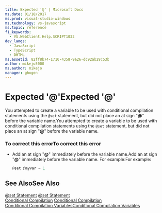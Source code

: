 ```yaml
---
title: Expected '@' | Microsoft Docs
ms.date: 01/18/2017
ms.prod: visual-studio-windows
ms.technology: vs-javascript
ms.topic: reference
f1_keywords:
  - VS.WebClient.Help.SCRIPT1032
dev_langs:
  - JavaScript
  - TypeScript
  - DHTML
ms.assetid: 82ff8b74-1710-4358-9a26-dc92ab29c53b
author: mikejo5000
ms.author: mikejo
manager: ghogen
---
```

# <a name="expected-"></a><span data-ttu-id="1123e-102">Expected '\@'</span><span class="sxs-lookup"><span data-stu-id="1123e-102">Expected '\@'</span></span>
<span data-ttu-id="1123e-103">You attempted to create a variable to be used with conditional compilation statements using the `@set` statement, but did not place an at sign "**@**" before the variable name.</span><span class="sxs-lookup"><span data-stu-id="1123e-103">You attempted to create a variable to be used with conditional compilation statements using the `@set` statement, but did not place an at sign "**@**" before the variable name.</span></span>  
  
### <a name="to-correct-this-error"></a><span data-ttu-id="1123e-104">To correct this error</span><span class="sxs-lookup"><span data-stu-id="1123e-104">To correct this error</span></span>  
  
-   <span data-ttu-id="1123e-105">Add an at sign "**@**" immediately before the variable name.</span><span class="sxs-lookup"><span data-stu-id="1123e-105">Add an at sign "**@**" immediately before the variable name.</span></span> <span data-ttu-id="1123e-106">For example:</span><span class="sxs-lookup"><span data-stu-id="1123e-106">For example:</span></span>  
  
    ```JavaScript  
    @set @myvar = 1  
    ```  
  
## <a name="see-also"></a><span data-ttu-id="1123e-107">See Also</span><span class="sxs-lookup"><span data-stu-id="1123e-107">See Also</span></span>  
 <span data-ttu-id="1123e-108">[@set Statement](../../javascript/reference/at-set-statement-javascript.md) </span><span class="sxs-lookup"><span data-stu-id="1123e-108">[@set Statement](../../javascript/reference/at-set-statement-javascript.md) </span></span>  
 <span data-ttu-id="1123e-109">[Conditional Compilation](../../javascript/advanced/conditional-compilation-javascript.md) </span><span class="sxs-lookup"><span data-stu-id="1123e-109">[Conditional Compilation](../../javascript/advanced/conditional-compilation-javascript.md) </span></span>  
 [<span data-ttu-id="1123e-110">Conditional Compilation Variables</span><span class="sxs-lookup"><span data-stu-id="1123e-110">Conditional Compilation Variables</span></span>](../../javascript/advanced/conditional-compilation-variables-javascript.md)
